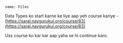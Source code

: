 ```ngMeta
name: Files
```

Data Types ko start karne ke liye aap yeh course kariye - [https://saral.navgurukul.org/course/83](https://saral.navgurukul.org/course/83)

Uss course ko kar kar aap yaha se hi continue karo.